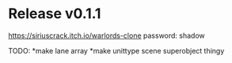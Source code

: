 # Release v0.1.1
https://siriuscrack.itch.io/warlords-clone
password: shadow

TODO:
*make lane array
*make unittype scene superobject thingy